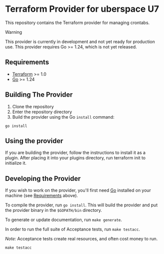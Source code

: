 # Terraform Provider for uberspace U7

This repository contains the Terraform provider for managing crontabs.

> [!WARNING]  
> This provider is currently in development and not yet ready for production use.
> This provider requires Go >= 1.24, which is not yet released.

## Requirements

- [Terraform](https://developer.hashicorp.com/terraform/downloads) >= 1.0
- [Go](https://golang.org/doc/install) >= 1.24

## Building The Provider

1. Clone the repository
2. Enter the repository directory
3. Build the provider using the Go `install` command:

```shell
go install
```

## Using the provider

If you are building the provider, follow the instructions to install it as a plugin.
After placing it into your plugins directory, run terraform init to initialize it.

## Developing the Provider

If you wish to work on the provider, you'll first need [Go](http://www.golang.org) installed on your machine
(see [Requirements](#requirements) above).

To compile the provider, run `go install`.
This will build the provider and put the provider binary in the `$GOPATH/bin` directory.

To generate or update documentation, run `make generate`.

In order to run the full suite of Acceptance tests, run `make testacc`.

*Note:* Acceptance tests create real resources, and often cost money to run.

```shell
make testacc
```
